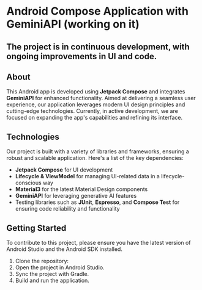 # Android Compose Application with GeminiAPI (working on it)

## The project is in continuous development, with ongoing improvements in UI and code. 

## About

This Android app is developed using **Jetpack Compose** and integrates **GeminiAPI** for enhanced functionality. Aimed at delivering a seamless user experience, our application leverages modern UI design principles and cutting-edge technologies. Currently, in active development, we are focused on expanding the app's capabilities and refining its interface.

## Technologies

Our project is built with a variety of libraries and frameworks, ensuring a robust and scalable application. Here's a list of the key dependencies:

- **Jetpack Compose** for UI development
- **Lifecycle & ViewModel** for managing UI-related data in a lifecycle-conscious way
- **Material3** for the latest Material Design components
- **GeminiAPI** for leveraging generative AI features
- Testing libraries such as **JUnit**, **Espresso**, and **Compose Test** for ensuring code reliability and functionality

## Getting Started

To contribute to this project, please ensure you have the latest version of Android Studio and the Android SDK installed.

1. Clone the repository:
2. Open the project in Android Studio.
3. Sync the project with Gradle.
4. Build and run the application.
